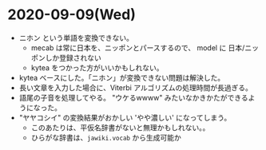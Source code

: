 # 2020-09-09(Wed)

 * ニホン という単語を変換できない。
   * mecab は常に日本を、ニッポンとパースするので、 model に 日本/ニッポンしか登録されない
   * kytea をつかった方がいいかもしれない。
* kytea ベースにした。「ニホン」が変換できない問題は解決した。
* 長い文章を入力した場合に、Viterbi アルゴリズムの処理時間が長過ぎる。
* 語尾の子音を処理してやる。 "ウケるwwww" みたいなかきかたができるようになった。
* "ヤヤコシイ" の変換結果がおかしい 'やや濃しい' になってしまう。
  * このあたりは、平仮名辞書がないと無理かもしれない。。
  * ひらがな辞書は、`jawiki.vocab` から生成可能か

